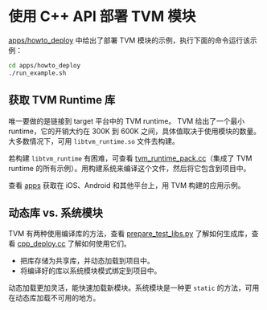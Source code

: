 # 使用 C++ API 部署 TVM 模块

[apps/howto_deploy](https://github.com/apache/tvm/tree/main/apps/howto_deploy) 中给出了部署 TVM 模块的示例，执行下面的命令运行该示例：

``` bash
cd apps/howto_deploy
./run_example.sh
```

## 获取 TVM Runtime 库

唯一要做的是链接到 target 平台中的 TVM runtime。 TVM 给出了一个最小 runtime，它的开销大约在 300K 到 600K 之间，具体值取决于使用模块的数量。大多数情况下，可用 `libtvm_runtime.so` 文件去构建。

若构建 `libtvm_runtime` 有困难，可查看 [tvm_runtime_pack.cc](https://github.com/apache/tvm/tree/main/apps/howto_deploy/tvm_runtime_pack.cc)（集成了 TVM runtime 的所有示例）。用构建系统来编译这个文件，然后将它包含到项目中。

查看 [apps](https://github.com/apache/tvm/tree/main/apps/) 获取在 iOS、Android 和其他平台上，用 TVM 构建的应用示例。

## 动态库 vs. 系统模块

TVM 有两种使用编译库的方法，查看 [prepare_test_libs.py](https://github.com/apache/tvm/tree/main/apps/howto_deploy/prepare_test_libs.py) 了解如何生成库，查看 [cpp_deploy.cc](https://github.com/apache/tvm/tree/main/apps/howto_deploy/cpp_deploy.cc) 了解如何使用它们。

* 把库存储为共享库，并动态加载到项目中。
* 将编译好的库以系统模块模式绑定到项目中。

动态加载更加灵活，能快速加载新模块。系统模块是一种更 `static` 的方法，可用在动态库加载不可用的地方。